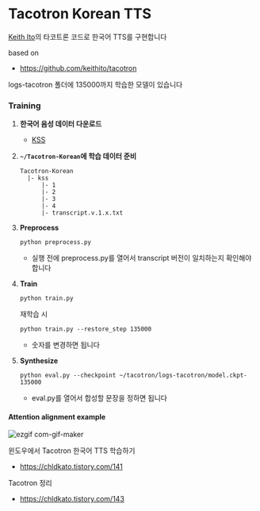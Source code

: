 # Tacotron Korean TTS

[Keith Ito](https://github.com/keithito)의 타코트론 코드로 한국어 TTS를 구현합니다

based on
  * https://github.com/keithito/tacotron

logs-tacotron 폴더에 135000까지 학습한 모델이 있습니다

### Training

1. **한국어 음성 데이터 다운로드**

    * [KSS](https://www.kaggle.com/bryanpark/korean-single-speaker-speech-dataset)

2. **`~/Tacotron-Korean`에 학습 데이터 준비**

   ```
   Tacotron-Korean
     |- kss
         |- 1
         |- 2
         |- 3
         |- 4
         |- transcript.v.1.x.txt
   ```

3. **Preprocess**
   ```
   python preprocess.py
   ```
     * 실행 전에 preprocess.py를 열어서 transcript 버전이 일치하는지 확인해야 합니다

4. **Train**
   ```
   python train.py
   ```

   재학습 시
   ```
   python train.py --restore_step 135000
   ```
     * 숫자를 변경하면 됩니다

5. **Synthesize**
   ```
   python eval.py --checkpoint ~/tacotron/logs-tacotron/model.ckpt-135000
   ```
     * eval.py를 열어서 합성할 문장을 정하면 됩니다

#### Attention alignment example
![ezgif com-gif-maker](https://user-images.githubusercontent.com/49984198/77516623-13029780-6ebe-11ea-8bd2-821930682ea8.gif)


윈도우에서 Tacotron 한국어 TTS 학습하기
  * https://chldkato.tistory.com/141
  
Tacotron 정리
  * https://chldkato.tistory.com/143
